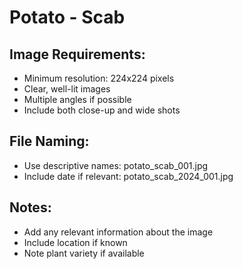 # Potato - Scab

## Image Requirements:
- Minimum resolution: 224x224 pixels
- Clear, well-lit images
- Multiple angles if possible
- Include both close-up and wide shots

## File Naming:
- Use descriptive names: potato_scab_001.jpg
- Include date if relevant: potato_scab_2024_001.jpg

## Notes:
- Add any relevant information about the image
- Include location if known
- Note plant variety if available
